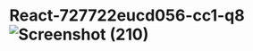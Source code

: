 # React-727722eucd056-cc1-q8![Screenshot (210)](https://github.com/vikasita200421/React-727722eucd056-cc1-q8/assets/123223376/332abdc6-10b8-4aca-9986-67cfdd3b01a5)

